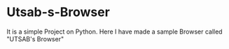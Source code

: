 # Utsab-s-Browser
It is a simple Project on Python. Here I have made a sample Browser called "UTSAB's Browser"
